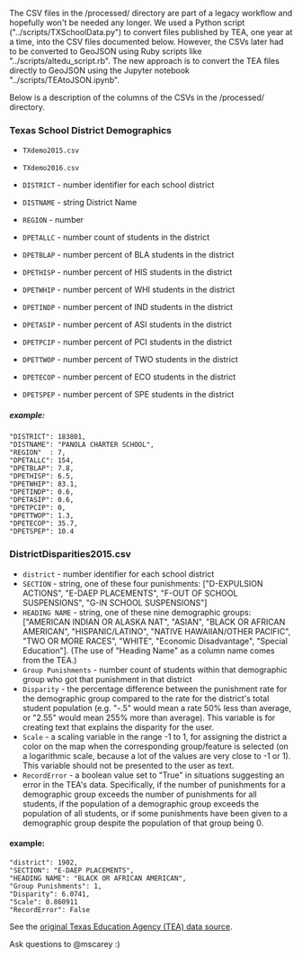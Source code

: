 The CSV files in the /processed/ directory are part of a legacy workflow and hopefully won't be needed any longer. We used a Python script ("../scripts/TXSchoolData.py") to convert files published by TEA, one year at a time, into the CSV files documented below. However, the CSVs later had to be converted to GeoJSON using Ruby scripts like "../scripts/altedu_script.rb". The new approach is to convert the TEA files directly to GeoJSON using the Jupyter notebook "../scripts/TEAtoJSON.ipynb".

Below is a description of the columns of the CSVs in the /processed/ directory.

### Texas School District Demographics
- `TXdemo2015.csv`
- `TXdemo2016.csv`

- `DISTRICT` - number identifier for each school district
- `DISTNAME` - string District Name
- `REGION`   - number
- `DPETALLC` - number count of students in the district
- `DPETBLAP` - number percent of BLA students in the district
- `DPETHISP` - number percent of HIS students in the district
- `DPETWHIP` - number percent of WHI students in the district
- `DPETINDP` - number percent of IND students in the district
- `DPETASIP` - number percent of ASI students in the district
- `DPETPCIP` - number percent of PCI students in the district
- `DPETTWOP` - number percent of TWO students in the district
- `DPETECOP` - number percent of ECO students in the district
- `DPETSPEP` - number percent of SPE students in the district

##### example:
```
"DISTRICT": 183801,
"DISTNAME": "PANOLA CHARTER SCHOOL",
"REGION"  : 7,
"DPETALLC": 154,
"DPETBLAP": 7.8,
"DPETHISP": 6.5,
"DPETWHIP": 83.1,
"DPETINDP": 0.6,
"DPETASIP": 0.6,
"DPETPCIP": 0,
"DPETTWOP": 1.3,
"DPETECOP": 35.7,
"DPETSPEP": 10.4
```

### DistrictDisparities2015.csv

- `district` - number identifier for each school district
- `SECTION` - string, one of these four punishments: ["D-EXPULSION ACTIONS", "E-DAEP PLACEMENTS", "F-OUT OF SCHOOL SUSPENSIONS", "G-IN SCHOOL SUSPENSIONS"]
- `HEADING NAME` - string, one of these nine demographic groups: ["AMERICAN INDIAN OR ALASKA NAT", "ASIAN", "BLACK OR AFRICAN AMERICAN", "HISPANIC/LATINO", "NATIVE HAWAIIAN/OTHER PACIFIC", "TWO OR MORE RACES", "WHITE", "Economic Disadvantage", "Special Education"]. (The use of "Heading Name" as a column name comes from the TEA.)
- `Group Punishments` - number count of students within that demographic group who got that punishment in that district
- `Disparity` - the percentage difference between the punishment rate for the demographic group compared to the rate for the district's total student population (e.g. "-.5" would mean a rate 50% less than average, or "2.55" would mean 255% more than average). This variable is for creating text that explains the disparity for the user.
- `Scale` - a scaling variable in the range -1 to 1, for assigning the district a color on the map when the corresponding group/feature is selected (on a logarithmic scale, because a lot of the values are very close to -1 or 1). This variable should not be presented to the user as text.
- `RecordError` - a boolean value set to "True" in situations suggesting an error in the TEA's data. Specifically, if the number of punishments for a demographic group exceeds the number of punishments for all students, if the population of a demographic group exceeds the population of all students, or if some punishments have been given to a demographic group despite the population of that group being 0.

#### example:
```
"district": 1902,
"SECTION": "E-DAEP PLACEMENTS",
"HEADING NAME": "BLACK OR AFRICAN AMERICAN",
"Group Punishments": 1,
"Disparity": 6.0741,
"Scale": 0.860911
"RecordError": False

```

See the [original Texas Education Agency (TEA) data source](https://rptsvr1.tea.texas.gov/adhocrpt/Disciplinary_Data_Products/Download_Region_Districts.html).

Ask questions to @mscarey :)